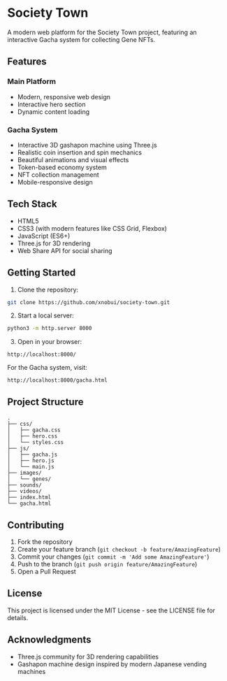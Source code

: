 # Society Town

A modern web platform for the Society Town project, featuring an interactive Gacha system for collecting Gene NFTs.

## Features

### Main Platform
- Modern, responsive web design
- Interactive hero section
- Dynamic content loading

### Gacha System
- Interactive 3D gashapon machine using Three.js
- Realistic coin insertion and spin mechanics
- Beautiful animations and visual effects
- Token-based economy system
- NFT collection management
- Mobile-responsive design

## Tech Stack

- HTML5
- CSS3 (with modern features like CSS Grid, Flexbox)
- JavaScript (ES6+)
- Three.js for 3D rendering
- Web Share API for social sharing

## Getting Started

1. Clone the repository:
```bash
git clone https://github.com/xnobui/society-town.git
```

2. Start a local server:
```bash
python3 -m http.server 8000
```

3. Open in your browser:
```
http://localhost:8000/
```

For the Gacha system, visit:
```
http://localhost:8000/gacha.html
```

## Project Structure

```
.
├── css/
│   ├── gacha.css
│   ├── hero.css
│   └── styles.css
├── js/
│   ├── gacha.js
│   ├── hero.js
│   └── main.js
├── images/
│   └── genes/
├── sounds/
├── videos/
├── index.html
└── gacha.html
```

## Contributing

1. Fork the repository
2. Create your feature branch (`git checkout -b feature/AmazingFeature`)
3. Commit your changes (`git commit -m 'Add some AmazingFeature'`)
4. Push to the branch (`git push origin feature/AmazingFeature`)
5. Open a Pull Request

## License

This project is licensed under the MIT License - see the LICENSE file for details.

## Acknowledgments

- Three.js community for 3D rendering capabilities
- Gashapon machine design inspired by modern Japanese vending machines
